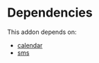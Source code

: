 # Dependencies

This addon depends on:

- [calendar](../../../../../oca-ocb-technical/odoo-bringout-oca-ocb-calendar)
- [sms](../../../../odoo-bringout-oca-ocb-sms)
